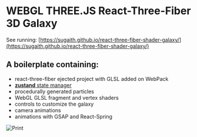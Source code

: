 #   WEBGL THREE.JS React-Three-Fiber 3D Galaxy
See running: [https://sugaith.github.io/react-three-fiber-shader-galaxy/](https://sugaith.github.io/react-three-fiber-shader-galaxy/)

## A boilerplate containing:
- react-three-fiber ejected project with GLSL added on WebPack
- [**zustand** state manager](https://github.com/pmndrs/zustand)
- procedurally generated particles
- WebGL GLSL fragment and vertex shaders
- controls to customize the galaxy
- camera animations
- animations with GSAP and React-Spring

![Print](print.png?raw=true)
